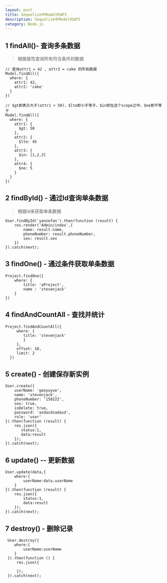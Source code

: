 ```yaml
---
layout: post
title: Sequelize中Model的API
description: Sequelize中Model的API
category: Node.js
---
```


## 1 findAll()- 查询多条数据
> 根据属性查询所有符合条件的数据

	// 查询attr1 = 42 , attr2 = cake 的所有数据
	Model.findAll({
	  where: {
	    attr1: 42,
	    attr2: 'cake'
	  }
	})
	
	// $gt即表示大于(attr1 > 50)，$lte即小于等于，$in即在这个scope之中，$ne即不等于
	Model.findAll({
	  where: {
	    attr1: {
	      $gt: 50
	    },
	    attr2: {
	      $lte: 45
	    },
	    attr3: {
	      $in: [1,2,3]
	    },
	    attr4: {
	      $ne: 5
	    }
	  }
	})
	
	

## 2 findById() - 通过Id查询单条数据
> 根据id来获取单条数据

	User.findById('yanzefan').then(function (result) {
        res.render('Admin/index',{
            name: result.name,
            phoneNumber: result.phoneNumber,
            sex: result.sex
        })
    }).catch(next);

## 3 findOne() - 通过条件获取单条数据

	Project.findOne({ 
		where: {
			title: 'aProject',
			name : 'stevenjack'
		} 
	})

## 4 findAndCountAll - 查找并统计

	Project.findAndCountAll({
	     where: {
	        title: 'stevenjack'
	        }
	     },
	     offset: 10,
	     limit: 2
	  })
  
## 5 create() - 创建保存新实例

	User.create({
        userName: 'gaoyuyue',
        name: 'stevenjack',
        phoneNumber: '158222',
        sex: true,
        isDelete: true,
        password: 'asdasdsadasd',
        role: 'user'
    }).then(function (result) {
        res.json({
           status:1,
           data:result
        });
    }).catch(next);

## 6 update() -- 更新数据

	User.update(data,{
        where:{
            userName:data.userName
        }
    }).then(function (result) {
        res.json({
            status:1,
            data:result
        });
    }).catch(next);

## 7 destroy() - 删除记录

	 User.destroy({
        where:{
            userName:userName
        }
     }).then(function () {
         res.json({
 
         });
     }).catch(next);
